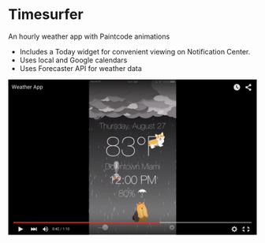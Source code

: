 # Timesurfer

An hourly weather app with Paintcode animations
+ Includes a Today widget for convenient viewing on Notification Center.
+ Uses local and Google calendars
+ Uses Forecaster API for weather data

[![IMAGE ALT TEXT](DemoImage.png)](https://www.youtube.com/watch?t=42&v=9Shmy2d052o "Demo Video")
